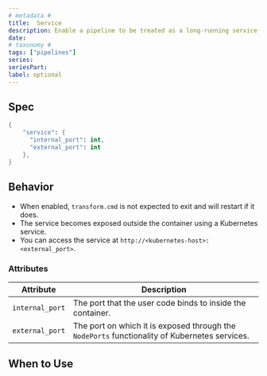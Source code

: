 ```yaml
---
# metadata # 
title:  Service
description: Enable a pipeline to be treated as a long-running service.
date: 
# taxonomy #
tags: ["pipelines"]
series:
seriesPart:
label: optional
---
```


## Spec 

```s
{
    "service": {
      "internal_port": int,
      "external_port": int
    },
}
```

## Behavior 

- When enabled, `transform.cmd` is not expected to exit and will restart if it does.
- The service becomes exposed outside the container using a Kubernetes service.
- You can access the service at `http://<kubernetes-host>:<external_port>`.

### Attributes 

|Attribute|Description|
|-|-|
|`internal_port`| The port that the user code binds to inside the container. |
|`external_port`| The port on which it is exposed through the `NodePorts` functionality of Kubernetes services.|

## When to Use 